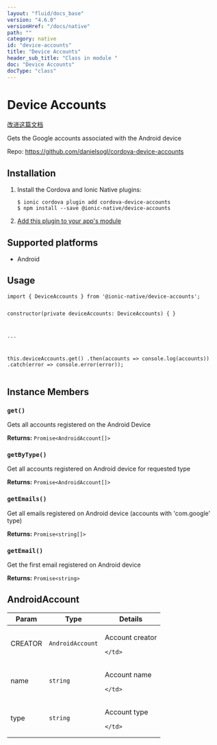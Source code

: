 ```yaml
---
layout: "fluid/docs_base"
version: "4.6.0"
versionHref: "/docs/native"
path: ""
category: native
id: "device-accounts"
title: "Device Accounts"
header_sub_title: "Class in module "
doc: "Device Accounts"
docType: "class"
---
```


<h1 class="api-title">Device Accounts</h1>

<a class="improve-v2-docs" href="http://github.com/ionic-team/ionic-native/edit/master/src/@ionic-native/plugins/device-accounts/index.ts#L12">
  改进这篇文档
</a>







<p>Gets the Google accounts associated with the Android device</p>


<p>Repo:
  <a href="https://github.com/danielsogl/cordova-device-accounts">
    https://github.com/danielsogl/cordova-device-accounts
  </a>
</p>


<h2><a class="anchor" name="installation" href="#installation"></a>Installation</h2>
<ol class="installation">
  <li>Install the Cordova and Ionic Native plugins:<br>
    <pre><code class="nohighlight">$ ionic cordova plugin add cordova-device-accounts
$ npm install --save @ionic-native/device-accounts
</code></pre>
  </li>
  <li><a href="https://ionicframework.com/docs/native/#Add_Plugins_to_Your_App_Module">Add this plugin to your app's module</a></li>
</ol>



<h2><a class="anchor" name="platforms" href="#platforms"></a>Supported platforms</h2>
<ul>
  <li>Android</li>
</ul>






<h2><a class="anchor" name="usage" href="#usage"></a>Usage</h2>
<pre><code class="lang-typescript">import { DeviceAccounts } from &#39;@ionic-native/device-accounts&#39;;

constructor(private deviceAccounts: DeviceAccounts) { }

...

this.deviceAccounts.get()
  .then(accounts =&gt; console.log(accounts))
  .catch(error =&gt; console.error(error));
</code></pre>








<h2><a class="anchor" name="instance-members" href="#instance-members"></a>Instance Members</h2>
<h3><a class="anchor" name="get" href="#get"></a><code>get()</code></h3>


Gets all accounts registered on the Android Device


<div class="return-value" markdown="1">
  <i class="icon ion-arrow-return-left"></i>
  <b>Returns:</b> <code>Promise&lt;AndroidAccount[]&gt;</code>
</div><h3><a class="anchor" name="getByType" href="#getByType"></a><code>getByType()</code></h3>


Get all accounts registered on Android device for requested type


<div class="return-value" markdown="1">
  <i class="icon ion-arrow-return-left"></i>
  <b>Returns:</b> <code>Promise&lt;AndroidAccount[]&gt;</code>
</div><h3><a class="anchor" name="getEmails" href="#getEmails"></a><code>getEmails()</code></h3>


Get all emails registered on Android device (accounts with 'com.google' type)


<div class="return-value" markdown="1">
  <i class="icon ion-arrow-return-left"></i>
  <b>Returns:</b> <code>Promise&lt;string[]&gt;</code>
</div><h3><a class="anchor" name="getEmail" href="#getEmail"></a><code>getEmail()</code></h3>


Get the first email registered on Android device


<div class="return-value" markdown="1">
  <i class="icon ion-arrow-return-left"></i>
  <b>Returns:</b> <code>Promise&lt;string&gt;</code>
</div>





<h2><a class="anchor" name="AndroidAccount" href="#AndroidAccount"></a>AndroidAccount</h2>

<table class="table param-table" style="margin:0;">
  <thead>
  <tr>
    <th>Param</th>
    <th>Type</th>
    <th>Details</th>
  </tr>
  </thead>
  <tbody>
  
  <tr>
    <td>
      CREATOR
    </td>
    <td>
      <code>AndroidAccount</code>
    </td>
    <td>
      <p>Account creator</p>

      
    </td>
  </tr>
  
  <tr>
    <td>
      name
    </td>
    <td>
      <code>string</code>
    </td>
    <td>
      <p>Account name</p>

      
    </td>
  </tr>
  
  <tr>
    <td>
      type
    </td>
    <td>
      <code>string</code>
    </td>
    <td>
      <p>Account type</p>

      
    </td>
  </tr>
  
  </tbody>
</table>





